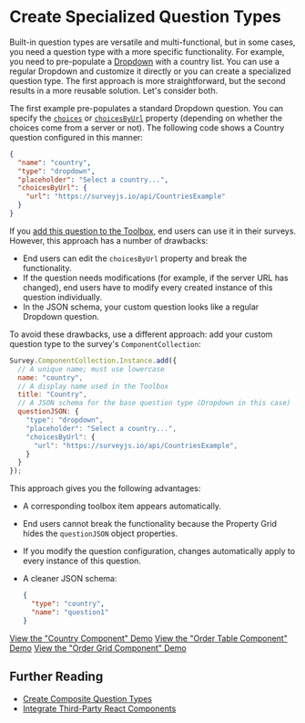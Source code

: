 # Create Specialized Question Types

Built-in question types are versatile and multi-functional, but in some cases, you need a question type with a more specific functionality. For example, you need to pre-populate a [Dropdown](/Documentation/Library?id=questiondropdownmodel) with a country list. You can use a regular Dropdown and customize it directly or you can create a specialized question type. The first approach is more straightforward, but the second results in a more reusable solution. Let's consider both. 

The first example pre-populates a standard Dropdown question. You can specify the [`choices`](/Documentation/Library?id=questiondropdownmodel#choices) or [`choicesByUrl`](/Documentation/Library?id=questiondropdownmodel#choicesByUrl) property (depending on whether the choices come from a server or not). The following code shows a Country question configured in this manner:

```json
{
  "name": "country",
  "type": "dropdown",
  "placeholder": "Select a country...",
  "choicesByUrl": {
    "url": "https://surveyjs.io/api/CountriesExample"
  }
}
```

If you [add this question to the Toolbox](/Documentation/Survey-Creator?id=toolbox#add-a-custom-toolbox-item), end users can use it in their surveys. However, this approach has a number of drawbacks:

- End users can edit the `choicesByUrl` property and break the functionality.
- If the question needs modifications (for example, if the server URL has changed), end users have to modify every created instance of this question individually.
- In the JSON schema, your custom question looks like a regular Dropdown question.

To avoid these drawbacks, use a different approach: add your custom question type to the survey's `ComponentCollection`:

```js
Survey.ComponentCollection.Instance.add({
  // A unique name; must use lowercase
  name: "country", 
  // A display name used in the Toolbox
  title: "Country", 
  // A JSON schema for the base question type (Dropdown in this case)
  questionJSON: {
    "type": "dropdown",
    "placeholder": "Select a country...",
    "choicesByUrl": {
      "url": "https://surveyjs.io/api/CountriesExample",
    }
  }
});
```

This approach gives you the following advantages:

- A corresponding toolbox item appears automatically.
- End users cannot break the functionality because the Property Grid hides the `questionJSON` object properties.
- If you modify the question configuration, changes automatically apply to every instance of this question.
- A cleaner JSON schema:

  ```json
  {
    "type": "country",
    "name": "question1"
  }
  ```

[View the "Country Component" Demo](/Examples/Survey-Creator?id=component-country (linkStyle))
[View the "Order Table Component" Demo](/Examples/Survey-Creator?id=component-ordertable (linkStyle))
[View the "Order Grid Component" Demo](/Examples/Survey-Creator?id=component-ordergrid (linkStyle))

## Further Reading

- [Create Composite Question Types](/Documentation/Survey-Creator?id=create-composite-question-types)
- [Integrate Third-Party React Components](/Documentation/Survey-Creator?id=third-party-component-integration-react)